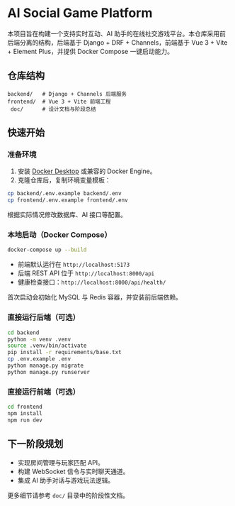 # AI Social Game Platform

本项目旨在构建一个支持实时互动、AI 助手的在线社交游戏平台。本仓库采用前后端分离的结构，后端基于 Django + DRF + Channels，前端基于 Vue 3 + Vite + Element Plus，并提供 Docker Compose 一键启动能力。

## 仓库结构

```text
backend/   # Django + Channels 后端服务
frontend/  # Vue 3 + Vite 前端工程
 doc/      # 设计文档与阶段总结
```

## 快速开始

### 准备环境

1. 安装 [Docker Desktop](https://www.docker.com/) 或兼容的 Docker Engine。
2. 克隆仓库后，复制环境变量模板：

```bash
cp backend/.env.example backend/.env
cp frontend/.env.example frontend/.env
```

根据实际情况修改数据库、AI 接口等配置。

### 本地启动（Docker Compose）

```bash
docker-compose up --build
```

- 前端默认运行在 `http://localhost:5173`
- 后端 REST API 位于 `http://localhost:8000/api`
- 健康检查接口：`http://localhost:8000/api/health/`

首次启动会初始化 MySQL 与 Redis 容器，并安装前后端依赖。

### 直接运行后端（可选）

```bash
cd backend
python -m venv .venv
source .venv/bin/activate
pip install -r requirements/base.txt
cp .env.example .env
python manage.py migrate
python manage.py runserver
```

### 直接运行前端（可选）

```bash
cd frontend
npm install
npm run dev
```

## 下一阶段规划

- 实现房间管理与玩家匹配 API。
- 构建 WebSocket 信令与实时聊天通道。
- 集成 AI 助手对话与游戏玩法逻辑。

更多细节请参考 `doc/` 目录中的阶段性文档。
